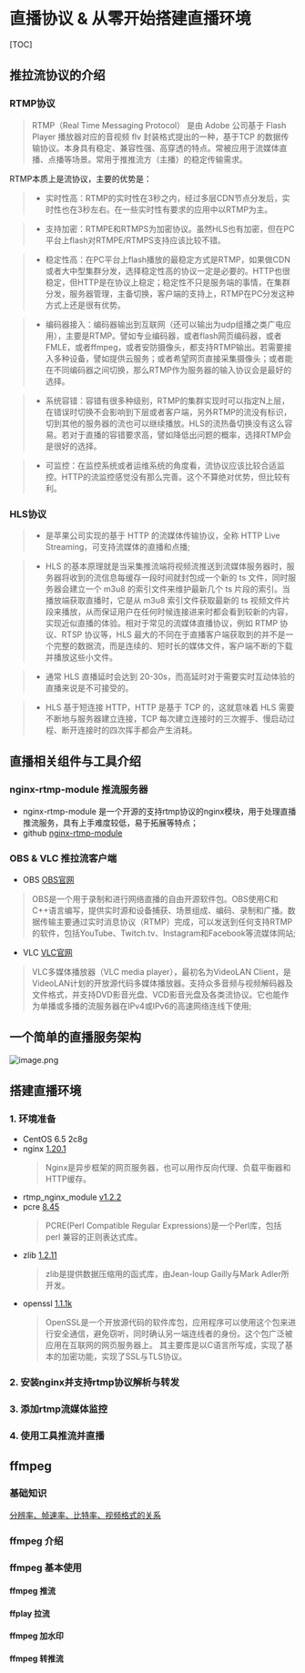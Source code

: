 # 直播协议 & 从零开始搭建直播环境

[TOC]

## 推拉流协议的介绍

### RTMP协议

> RTMP（Real Time Messaging Protocol） 是由 Adobe 公司基于 Flash Player 播放器对应的音视频 flv 封装格式提出的一种，基于TCP 的数据传输协议。本身具有稳定、兼容性强、高穿透的特点。常被应用于流媒体直播、点播等场景。常用于推推流方（主播）的稳定传输需求。

RTMP本质上是流协议，主要的优势是：  

> * 实时性高：RTMP的实时性在3秒之内，经过多层CDN节点分发后，实时性也在3秒左右。在一些实时性有要求的应用中以RTMP为主。

> * 支持加密：RTMPE和RTMPS为加密协议。虽然HLS也有加密，但在PC平台上flash对RTMPE/RTMPS支持应该比较不错。

> * 稳定性高：在PC平台上flash播放的最稳定方式是RTMP，如果做CDN或者大中型集群分发，选择稳定性高的协议一定是必要的。HTTP也很稳定，但HTTP是在协议上稳定；稳定性不只是服务端的事情，在集群分发，服务器管理，主备切换，客户端的支持上，RTMP在PC分发这种方式上还是很有优势。

> * 编码器接入：编码器输出到互联网（还可以输出为udp组播之类广电应用），主要是RTMP。譬如专业编码器，或者flash网页编码器，或者FMLE，或者ffmpeg，或者安防摄像头，都支持RTMP输出。若需要接入多种设备，譬如提供云服务；或者希望网页直接采集摄像头；或者能在不同编码器之间切换，那么RTMP作为服务器的输入协议会是最好的选择。

> * 系统容错：容错有很多种级别，RTMP的集群实现时可以指定N上层，在错误时切换不会影响到下层或者客户端，另外RTMP的流没有标识，切到其他的服务器的流也可以继续播放。HLS的流热备切换没有这么容易。若对于直播的容错要求高，譬如降低出问题的概率，选择RTMP会是很好的选择。

> * 可监控：在监控系统或者运维系统的角度看，流协议应该比较合适监控。HTTP的流监控感觉没有那么完善。这个不算绝对优势，但比较有利。

### HLS协议

> * 是苹果公司实现的基于 HTTP 的流媒体传输协议，全称 HTTP Live Streaming，可支持流媒体的直播和点播;

> * HLS 的基本原理就是当采集推流端将视频流推送到流媒体服务器时，服务器将收到的流信息每缓存一段时间就封包成一个新的 ts 文件，同时服务器会建立一个 m3u8 的索引文件来维护最新几个 ts 片段的索引。当播放端获取直播时，它是从 m3u8 索引文件获取最新的 ts 视频文件片段来播放，从而保证用户在任何时候连接进来时都会看到较新的内容，实现近似直播的体验。相对于常见的流媒体直播协议，例如 RTMP 协议、RTSP 协议等，HLS 最大的不同在于直播客户端获取到的并不是一个完整的数据流，而是连续的、短时长的媒体文件，客户端不断的下载并播放这些小文件。

> * 通常 HLS 直播延时会达到 20-30s，而高延时对于需要实时互动体验的直播来说是不可接受的。

> * HLS 基于短连接 HTTP，HTTP 是基于 TCP 的，这就意味着 HLS 需要不断地与服务器建立连接，TCP 每次建立连接时的三次握手、慢启动过程、断开连接时的四次挥手都会产生消耗。

## 直播相关组件与工具介绍

### nginx-rtmp-module 推流服务器

* nginx-rtmp-module 是一个开源的支持rtmp协议的nginx模块，用于处理直播推流服务，具有上手难度较低，易于拓展等特点；
* github [nginx-rtmp-module](https://github.com/arut/nginx-rtmp-module)

### OBS & VLC 推拉流客户端

* OBS  [OBS官网](https://obsproject.com/zh-tw)
> OBS是一个用于录制和进行网络直播的自由开源软件包。OBS使用C和C++语言编写，提供实时源和设备捕获、场景组成、编码、录制和广播。数据传输主要通过实时消息协议（RTMP）完成，可以发送到任何支持RTMP的软件，包括YouTube、Twitch.tv、Instagram和Facebook等流媒体网站;

* VLC  [VLC官网](https://www.videolan.org/)
> VLC多媒体播放器（VLC media player），最初名为VideoLAN Client，是VideoLAN计划的开放源代码多媒体播放器。支持众多音频与视频解码器及文件格式，并支持DVD影音光盘、VCD影音光盘及各类流协议。它也能作为单播或多播的流服务器在IPv4或IPv6的高速网络连线下使用;

## 一个简单的直播服务架构

![image.png](https://i.loli.net/2021/07/07/gAevpiWNJDtUbFB.png)


## 搭建直播环境  
### 1. 环境准备  

* CentOS 6.5 2c8g
* nginx [1.20.1](https://nginx.org/en/download.html)
  > Nginx是异步框架的网页服务器，也可以用作反向代理、负载平衡器和HTTP缓存。
* rtmp_nginx_module [v1.2.2](https://github.com/arut/nginx-rtmp-module)
* pcre [8.45](https://ftp.pcre.org/pub/pcre/)
  > PCRE(Perl Compatible Regular Expressions)是一个Perl库，包括 perl 兼容的正则表达式库。
* zlib [1.2.11](https://zlib.net/)
  > zlib是提供数据压缩用的函式库，由Jean-loup Gailly与Mark Adler所开发。
* openssl [1.1.1k](https://www.openssl.org/source/)
  > OpenSSL是一个开放源代码的软件库包，应用程序可以使用这个包来进行安全通信，避免窃听，同时确认另一端连线者的身份。这个包广泛被应用在互联网的网页服务器上。 其主要库是以C语言所写成，实现了基本的加密功能，实现了SSL与TLS协议。

### 2. 安装nginx并支持rtmp协议解析与转发  

### 3. 添加rtmp流媒体监控  
### 4. 使用工具推流并直播  

## ffmpeg
### 基础知识

[分辨率、帧速率、比特率、视频格式的关系](https://zhuanlan.zhihu.com/p/60868555)

### ffmpeg 介绍

### ffmpeg 基本使用
#### ffmpeg 推流
#### ffplay 拉流
#### ffmpeg 加水印
#### ffmpeg 转推流
